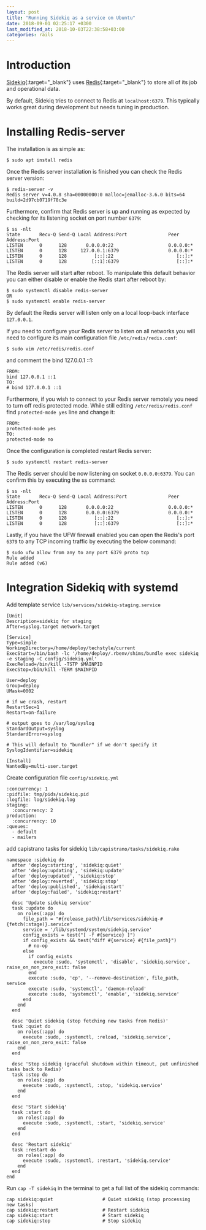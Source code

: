 ```yaml
---
layout: post
title: "Running Sidekiq as a service on Ubuntu"
date: 2018-09-01 02:25:17 +0300
last_modified_at: 2018-10-03T22:38:58+03:00
categories: rails
---
```


# Introduction

[Sidekiq][sidekiq-github]{:target="_blank"} uses [Redis][redis-site]{:target="_blank"} to store all of its job and operational data.

By default, Sidekiq tries to connect to Redis at `localhost:6379`. This typically works great during development but needs tuning in production.

# Installing Redis-server

The installation is as simple as:

```
$ sudo apt install redis
```

Once the Redis server installation is finished you can check the Redis server version:

```
$ redis-server -v
Redis server v=4.0.8 sha=00000000:0 malloc=jemalloc-3.6.0 bits=64 build=2d97cb0719f78c3e
```

Furthermore, confirm that Redis server is up and running as expected by checking for its listening socket on port number `6379`:

```
$ ss -nlt
State       Recv-Q Send-Q Local Address:Port               Peer Address:Port
LISTEN      0      128       0.0.0.0:22                    0.0.0.0:*
LISTEN      0      128     127.0.0.1:6379                  0.0.0.0:*
LISTEN      0      128          [::]:22                       [::]:*
LISTEN      0      128         [::1]:6379                     [::]:*
```

The Redis server will start after reboot. To manipulate this default behavior you can either disable or enable the Redis start after reboot by:

```
$ sudo systemctl disable redis-server
OR
$ sudo systemctl enable redis-server
```

By default the Redis server will listen only on a local loop-back interface `127.0.0.1`.

If you need to configure your Redis server to listen on all networks you will need to configure its main configuration file `/etc/redis/redis.conf`:

```
$ sudo vim /etc/redis/redis.conf
```

and comment the bind 127.0.0.1 ::1:

```
FROM:
bind 127.0.0.1 ::1
TO:
# bind 127.0.0.1 ::1
```

Furthermore, if you wish to connect to your Redis server remotely you need to turn off redis protected mode.
While still editing `/etc/redis/redis.conf` find `protected-mode yes` line and change it:

```
FROM:
protected-mode yes
TO:
protected-mode no
```

Once the configuration is completed restart Redis server:

```
$ sudo systemctl restart redis-server
```

The Redis server should be now listening on socket `0.0.0.0:6379`. You can confirm this by executing the ss command:

```
$ ss -nlt
State       Recv-Q Send-Q Local Address:Port               Peer Address:Port
LISTEN      0      128       0.0.0.0:22                    0.0.0.0:*
LISTEN      0      128       0.0.0.0:6379                  0.0.0.0:*
LISTEN      0      128          [::]:22                       [::]:*
LISTEN      0      128          [::]:6379                     [::]:*
```

Lastly, if you have the UFW firewall enabled you can open the Redis's port `6379` to any TCP incoming traffic by executing the below command:

```
$ sudo ufw allow from any to any port 6379 proto tcp
Rule added
Rule added (v6)
```

# Integration Sidekiq with systemd

Add template service `lib/services/sidekiq-staging.service`

```
[Unit]
Description=sidekiq for staging
After=syslog.target network.target

[Service]
Type=simple
WorkingDirectory=/home/deploy/techstyle/current
ExecStart=/bin/bash -lc '/home/deploy/.rbenv/shims/bundle exec sidekiq -e staging -C config/sidekiq.yml'
ExecReload=/bin/kill -TSTP $MAINPID
ExecStop=/bin/kill -TERM $MAINPID

User=deploy
Group=deploy
UMask=0002

# if we crash, restart
RestartSec=1
Restart=on-failure

# output goes to /var/log/syslog
StandardOutput=syslog
StandardError=syslog

# This will default to "bundler" if we don't specify it
SyslogIdentifier=sidekiq

[Install]
WantedBy=multi-user.target
```

Create configuration file `config/sidekiq.yml`

```
:concurrency: 1
:pidfile: tmp/pids/sidekiq.pid
:logfile: log/sidekiq.log
staging:
  :concurrency: 2
production:
  :concurrency: 10
:queues:
  - default
  - mailers
```

add capistrano tasks for sidekiq `lib/capistrano/tasks/sidekiq.rake`

```
namespace :sidekiq do
  after 'deploy:starting', 'sidekiq:quiet'
  after 'deploy:updating', 'sidekiq:update'
  after 'deploy:updated', 'sidekiq:stop'
  after 'deploy:reverted', 'sidekiq:stop'
  after 'deploy:published', 'sidekiq:start'
  after 'deploy:failed', 'sidekiq:restart'

  desc 'Update sidekiq service'
  task :update do
    on roles(:app) do
      file_path = "#{release_path}/lib/services/sidekiq-#{fetch(:stage)}.service"
      service = '/lib/systemd/system/sidekiq.service'
      config_exists = test("[ -f #{service} ]")
      if config_exists && test("diff #{service} #{file_path}")
        # no-op
      else
        if config_exists
          execute :sudo, 'systemctl', 'disable', 'sidekiq.service', raise_on_non_zero_exit: false
        end
        execute :sudo, 'cp', '--remove-destination', file_path, service
        execute :sudo, 'systemctl', 'daemon-reload'
        execute :sudo, 'systemctl', 'enable', 'sidekiq.service'
      end
    end
  end

  desc 'Quiet sidekiq (stop fetching new tasks from Redis)'
  task :quiet do
    on roles(:app) do
      execute :sudo, :systemctl, :reload, 'sidekiq.service', raise_on_non_zero_exit: false
    end
  end

  desc 'Stop sidekiq (graceful shutdown within timeout, put unfinished tasks back to Redis)'
  task :stop do
    on roles(:app) do
      execute :sudo, :systemctl, :stop, 'sidekiq.service'
    end
  end

  desc 'Start sidekiq'
  task :start do
    on roles(:app) do
      execute :sudo, :systemctl, :start, 'sidekiq.service'
    end
  end

  desc 'Restart sidekiq'
  task :restart do
    on roles(:app) do
      execute :sudo, :systemctl, :restart, 'sidekiq.service'
    end
  end
end
```

Run `cap -T sidekiq` in the terminal to get a full list of the sidekiq commands:

```
cap sidekiq:quiet                  # Quiet sidekiq (stop processing new tasks)
cap sidekiq:restart                # Restart sidekiq
cap sidekiq:start                  # Start sidekiq
cap sidekiq:stop                   # Stop sidekiq
```

[sidekiq-github]: https://github.com/mperham/sidekiq
[redis-site]: https://redis.io/
